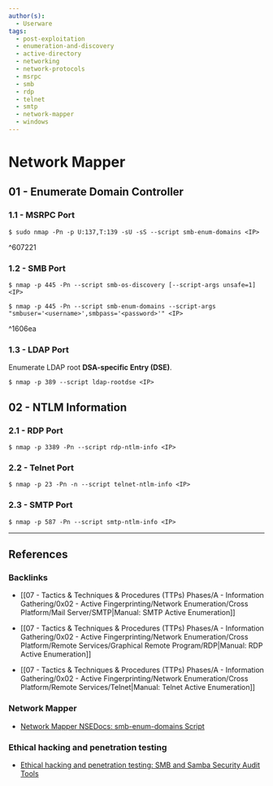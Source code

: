 ```yaml
---
author(s):
  - Userware
tags:
  - post-exploitation
  - enumeration-and-discovery
  - active-directory
  - networking
  - network-protocols
  - msrpc
  - smb
  - rdp
  - telnet
  - smtp
  - network-mapper
  - windows
---
```

# Network Mapper

## 01 - Enumerate Domain Controller

### 1.1 - MSRPC Port

```
$ sudo nmap -Pn -p U:137,T:139 -sU -sS --script smb-enum-domains <IP>
```

^607221

### 1.2 - SMB Port

```
$ nmap -p 445 -Pn --script smb-os-discovery [--script-args unsafe=1] <IP>

$ nmap -p 445 -Pn --script smb-enum-domains --script-args "smbuser='<username>',smbpass='<password>'" <IP>
```

^1606ea

### 1.3 - LDAP Port

Enumerate LDAP root **DSA-specific Entry (DSE)**.

```
$ nmap -p 389 --script ldap-rootdse <IP>
```

## 02 - NTLM Information

### 2.1 - RDP Port

```
$ nmap -p 3389 -Pn --script rdp-ntlm-info <IP>
```

### 2.2 - Telnet Port

```
$ nmap -p 23 -Pn -n --script telnet-ntlm-info <IP>
```

### 2.3 - SMTP Port

```
$ nmap -p 587 -Pn --script smtp-ntlm-info <IP>
```

---
## References

### Backlinks

- [[07 - Tactics & Techniques & Procedures (TTPs) Phases/A - Information Gathering/0x02 - Active Fingerprinting/Network Enumeration/Cross Platform/Mail Server/SMTP|Manual: SMTP Active Enumeration]]

- [[07 - Tactics & Techniques & Procedures (TTPs) Phases/A - Information Gathering/0x02 - Active Fingerprinting/Network Enumeration/Cross Platform/Remote Services/Graphical Remote Program/RDP|Manual: RDP Active Enumeration]]

- [[07 - Tactics & Techniques & Procedures (TTPs) Phases/A - Information Gathering/0x02 - Active Fingerprinting/Network Enumeration/Cross Platform/Remote Services/Telnet|Manual: Telnet Active Enumeration]]

### Network Mapper

- [Network Mapper NSEDocs: smb-enum-domains Script](https://nmap.org/nsedoc/scripts/smb-enum-domains.html)

### Ethical hacking and penetration testing

- [Ethical hacking and penetration testing: SMB and Samba Security Audit Tools](https://miloserdov.org/?p=4066)